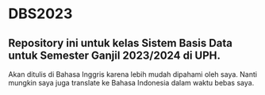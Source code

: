 # DBS2023

Repository ini untuk kelas Sistem Basis Data untuk Semester Ganjil 2023/2024 di UPH.  
---  

Akan ditulis di Bahasa Inggris karena lebih mudah dipahami oleh saya. Nanti mungkin saya juga translate ke Bahasa Indonesia dalam waktu bebas saya.

